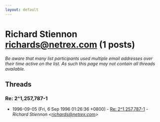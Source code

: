```yaml
---
layout: default
---
```


# Richard Stiennon <richards@netrex.com> (1 posts)

_Be aware that many list participants used multiple email addresses over their time active on the list. As such this page may not contain all threads available._

## Threads

### Re: 2^1,257,787-1
+ 1996-09-05 (Fri, 6 Sep 1996 01:26:36 +0800) - [Re: 2^1,257,787-1](/archive/1996/09/823e8d0b9950ac5c6933a7330232bc3a7a93e76a7719c52ce819f935f3bdea94) - _Richard Stiennon \<richards@netrex.com\>_

